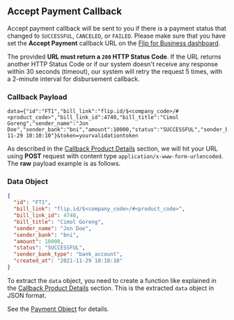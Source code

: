 <div></div>

## Accept Payment Callback

Accept payment callback will be sent to you if there is a payment status that changed to `SUCCESSFUL`, `CANCELED`, or `FAILED`. Please make sure that you have set the **Accept Payment** callback URL on the [Flip for Business dashboard](https://business.flip.id/settings/api-setting).

<aside class="warning">
  <p>
    The provided
    <strong>URL must return a <code>200</code> HTTP Status Code</strong>. If the
    URL returns another HTTP Status Code or if our system doesn't receive any
    response within 30 seconds (timeout), our system will retry the request 5
    times, with a 2-minute interval for disbursement callback.
  </p>
</aside>

### Callback Payload

```
data={"id":"FT1","bill_link":"flip.id/$<company_code>/#<product_code>","bill_link_id":4740,"bill_title":"Cimol Goreng","sender_name":"Jon Doe","sender_bank":"bni","amount":10000,"status":"SUCCESSFUL","sender_bank_type":"bank_account","created_at":"2021-11-29 10:10:10"}&token=yourvalidationtoken
```

As described in the [Callback Product Details](#callback-details) section, we will hit your URL using **POST** request with content type `application/x-www-form-urlencoded`. The **raw** payload example is as follows.

### Data Object

```json
{
  "id": "FT1",
  "bill_link": "flip.id/$<company_code>/#<product_code>",
  "bill_link_id": 4740,
  "bill_title": "Cimol Goreng",
  "sender_name": "Jon Doe",
  "sender_bank": "bni",
  "amount": 10000,
  "status": "SUCCESSFUL",
  "sender_bank_type": "bank_account",
  "created_at": "2021-11-29 10:10:10"
}
```

To extract the `data` object, you need to create a function like explained in the [Callback Product Details](#callback-details) section. This is the extracted `data` object in JSON format.

See the [Payment Object](#payment-object) for details.
